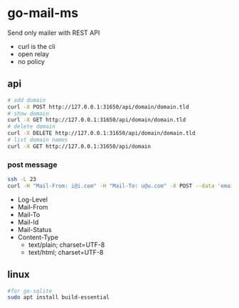 # go-mail-ms

Send only mailer with REST API

- curl is the cli
- open relay 
- no policy

## api

```bash
# add domain
curl -X POST http://127.0.0.1:31650/api/domain/domain.tld
# show domain
curl -X GET http://127.0.0.1:31650/api/domain/domain.tld
# delete domain
curl -X DELETE http://127.0.0.1:31650/api/domain/domain.tld
# list domain names
curl -X GET http://127.0.0.1:31650/api/domain
```

### post message

```bash
ssh -L 23
curl -H "Mail-From: i@i.com" -H "Mail-To: u@u.com" -X POST --data 'email body' http://localhost:port/message
```

- Log-Level
- Mail-From
- Mail-To
- Mail-Id
- Mail-Status
- Content-Type
  - text/plain; charset=UTF-8
  - text/html; charset=UTF-8

## linux

```bash
#for go-sqlite
sudo apt install build-essential
```
